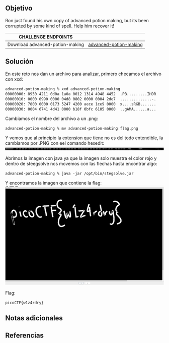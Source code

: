 ## Objetivo
Ron just found his own copy of advanced potion making, but its been corrupted by some kind of spell. Help him recover it!

| CHALLENGE ENDPOINTS             |                                                                                                                                    |
| ------------------------------- | ---------------------------------------------------------------------------------------------------------------------------------- |
| Download advanced-potion-making | [advanced-potion-making](https://artifacts.picoctf.net/picoMini+by+redpwn/Forensics/advanced-potion-making/advanced-potion-making) |
## Solución
En este reto nos dan un archivo para analizar, primero checamos el archivo con xxd:
```
advanced-potion-making % xxd advanced-potion-making 
00000000: 8950 4211 0d0a 1a0a 0012 1314 4948 4452  .PB.........IHDR
00000010: 0000 0990 0000 04d8 0802 0000 0004 2de7  ..............-.
00000020: 7800 0000 0173 5247 4200 aece 1ce9 0000  x....sRGB.......
00000030: 0004 6741 4d41 0000 b18f 0bfc 6105 0000  ..gAMA......a...
```


Cambiamos el nombre del archivo a un .png:
```
advanced-potion-making % mv advanced-potion-making flag.png
```

Y vemos que al principio la extension que tiene no es del todo entendible, la cambiamos por .PNG con eel comando hexedit:
![advanced-potion-making](/imagenes/advanced-potion-making.png)


Abrimos la imagen con java ya que la imagen solo muestra el color rojo y dentro de steegsolve nos movemos con las flechas hasta encontrar algo:
```
advanced-potion-making % java -jar /opt/bin/stegsolve.jar 
```

Y encontramos la imagen que contiene la flag:
![advanced-potion-making 2](/imagenes/advanced-potion-making(1).png)

Flag:
```
picoCTF{w1z4rdry}
```
## Notas adicionales
## Referencias